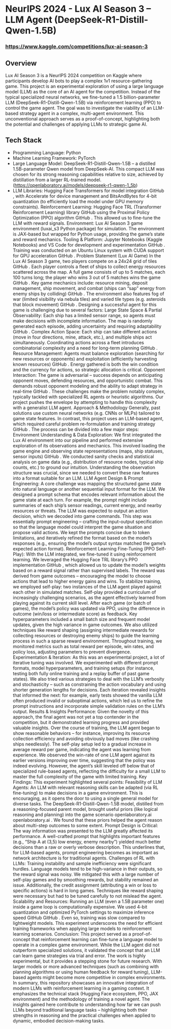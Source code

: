 # NeurIPS 2024 - Lux AI Season 3 – LLM Agent (DeepSeek-R1-Distill-Qwen-1.5B)
### https://www.kaggle.com/competitions/lux-ai-season-3

## Overview
Lux AI Season 3 is a NeurIPS 2024 competition on Kaggle where participants develop AI bots to play a complex 1v1 resource-gathering game. This project is an experimental exploration of using a large language model (LLM) as the core of an AI agent for the competition. Instead of the typical specialized neural networks, we fine-tuned a 1.5 billion-parameter LLM (DeepSeek-R1-Distill-Qwen-1.5B) via reinforcement learning (PPO) to control the game agent. The goal was to investigate the viability of an LLM-based strategy agent in a complex, multi-agent environment. This unconventional approach serves as a proof-of-concept, highlighting both the potential and challenges of applying LLMs to strategic game AI.

## Tech Stack
* Programming Language: Python
* Machine Learning Framework: PyTorch
* Large Language Model: DeepSeek-R1-Distill-Qwen-1.5B – a distilled 1.5B-parameter Qwen model from DeepSeek-AI. This compact LLM was chosen for its strong reasoning capabilities relative to size, achieved by distillation from a larger RL-trained model. (https://openlaboratory.ai/models/deepseek-r1-qwen-1_5b)
* LLM Libraries: Hugging Face Transformers for model integration
GitHub
, with Accelerate for device management and BitsAndBytes for 4-bit quantization (to efficiently load the model under GPU memory constraints).
Reinforcement Learning: Hugging Face TRL (Transformer Reinforcement Learning) library
GitHub
 using the Proximal Policy Optimization (PPO) algorithm
GitHub
. This allowed us to fine-tune the LLM with reward signals.
Environment: Lux AI Season 3 game environment (luxai_s3 Python package) for simulation. The environment is JAX-based but wrapped for Python usage, providing the game’s state and reward mechanics.
Tooling & Platform: Jupyter Notebooks (Kaggle Notebooks) and VS Code for development and experimentation
GitHub
. Training was conducted on an Ubuntu Linux system with CUDA support for GPU acceleration
GitHub
.
Problem Statement (Lux AI Game)
In the Lux AI Season 3 game, two players compete on a 24x24 grid of tiles
GitHub
. Each player controls a fleet of ships to collect energy resources scattered across the map. A full game consists of up to 5 matches, each 100 turns long; the player who wins 3 out of 5 matches wins the game
GitHub
. Key game mechanics include: resource mining, deposit management, ship movement, and combat (ships can “sap” energy from enemy ships by colliding)
GitHub
. The environment also features fog of war (limited visibility via nebula tiles) and varied tile types (e.g. asteroids that block movement)
GitHub
. Designing a successful agent for this game is challenging due to several factors:
Large State Space & Partial Observability: Each ship has a limited sensor range, so agents must make decisions with incomplete information. The map is randomly generated each episode, adding uncertainty and requiring adaptability
GitHub
.
Complex Action Space: Each ship can take different actions (move in four directions, mine, attack, etc.), and multiple ships act simultaneously. Coordinating actions across a fleet introduces combinatorial complexity and a need for long-term planning
GitHub
.
Resource Management: Agents must balance exploration (searching for new resources or opponents) and exploitation (efficiently harvesting known resources)
GitHub
. Energy gathered is both the win condition and the currency for actions, so strategic allocation is critical.
Opponent Interaction: The game is adversarial – success depends on anticipating opponent moves, defending resources, and opportunistic combat. This demands robust opponent modeling and the ability to adapt strategy in real-time
GitHub
.
These challenges make the problem notably complex, typically tackled with specialized RL agents or heuristic algorithms. Our project pushes the envelope by attempting to handle this complexity with a generalist LLM agent.
Approach & Methodology
Generally, past solutions use custom neural networks (e.g. CNNs or MLPs) tailored to game state features. In contrast, this project uses an LLM-based agent, which required careful problem re-formulation and training strategy
GitHub
. The process can be divided into a few major steps:
Environment Understanding & Data Exploration: We first integrated the Lux AI environment into our pipeline and performed extensive exploration of its observations and mechanics. This involved loading the game engine and observing state representations (maps, ship statuses, sensor inputs)
GitHub
. We conducted sanity checks and statistical analysis on game data (e.g., distribution of resource nodes, typical ship counts, etc.) to ground our intuition. Understanding the observation structure was crucial, since we needed to convert these raw features into a format suitable for an LLM.
LLM Agent Design & Prompt Engineering: A core challenge was mapping the structured game state into natural language or another sequential input format for the LLM. We designed a prompt schema that encodes relevant information about the game state at each turn. For example, the prompt might include summaries of each ship’s sensor readings, current energy, and nearby resources or threats. The LLM was expected to output an action decision, which we decoded into game commands. This step was essentially prompt engineering – crafting the input-output specification so that the language model could interpret the game situation and propose valid actions. We kept the prompts concise due to token limitations, and iteratively refined the format based on the model’s responses (e.g., ensuring the model’s output syntax matched the game’s expected action format).
Reinforcement Learning Fine-Tuning (PPO Self-Play): With the LLM integrated, we fine-tuned it using reinforcement learning. We leveraged the Hugging Face TRL library’s PPO implementation
GitHub
, which allowed us to update the model’s weights based on a reward signal rather than supervised labels. The reward was derived from game outcomes – encouraging the model to choose actions that lead to higher energy gains and wins. To stabilize training, we employed self-play: two instances of the LLM agent played against each other in simulated matches. Self-play provided a curriculum of increasingly challenging scenarios, as the agent effectively learned from playing against its current skill level. After each game (or batch of games), the model’s policy was updated via PPO, using the difference in outcome (win/loss or intermediate score) as feedback. Key hyperparameters included a small batch size and frequent model updates, given the high variance in game outcomes. We also utilized techniques like reward shaping (assigning intermediate rewards for collecting resources or destroying enemy ships) to guide the learning process in such a sparse reward environment. Throughout training, we monitored metrics such as total reward per episode, win rates, and policy loss, adjusting parameters to prevent divergence.
Experimentation & Iteration: As this was an experimental project, a lot of iterative tuning was involved. We experimented with different prompt formats, model hyperparameters, and training setups (for instance, testing both fully online training and a replay buffer of past game states). We also tried various strategies to deal with the LLM’s verbosity and stochasticity – such as constraining the action vocabulary and using shorter generation lengths for decisions. Each iteration revealed insights that informed the next: for example, early tests showed the vanilla LLM often produced invalid or suboptimal actions, which led us to refine the prompt instructions and incorporate simple validation rules on the LLM’s output.
Results & Insights
Performance: Given the novelty of this approach, the final agent was not yet a top contender in the competition, but it demonstrated learning progress and provided valuable insights. Over the course of training, the LLM agent began to show reasonable behaviors – for instance, improving its resource collection efficiency and avoiding obviously bad moves (like crashing ships needlessly). The self-play setup led to a gradual increase in average reward per game, indicating the agent was learning from experience. We observed the win-rate of one LLM agent against its earlier versions improving over time, suggesting that the policy was indeed evolving. However, the agent’s skill leveled off below that of specialized rule-based agents, reflecting the difficulty for a small LLM to master the full complexity of the game with limited training. Key Findings: This experiment highlighted several points:
Feasibility of LLM Agents: An LLM with relevant reasoning skills can be adapted (via RL fine-tuning) to make decisions in a game environment. This is encouraging, as it opens the door to using a single general model for diverse tasks. The DeepSeek-R1-Distill-Qwen-1.5B model, distilled from a reasoning-focused parent model, brought useful priors (like logical reasoning and planning) into the game scenario
openlaboratory.ai
openlaboratory.ai
. We found that these priors helped the agent reason about multi-step outcomes to some extent.
Prompt Design is Critical: The way information was presented to the LLM greatly affected its performance. A well-crafted prompt that highlights important features (e.g., “Ship A at (3,5) low energy, enemy nearby”) yielded much better decisions than a raw or overly verbose description. This underlines that, for LLM-based agents, prompt engineering becomes as important as network architecture is for traditional agents.
Challenges of RL with LLMs: Training instability and sample inefficiency were significant hurdles. Language models tend to be high-variance in their outputs, so the reward signal was noisy. We mitigated this with a large number of self-play games and by smoothing rewards, but stability remained an issue. Additionally, the credit assignment (attributing a win or loss to specific actions) is hard in long games. Techniques like reward shaping were necessary but had to be tuned carefully to not mislead the agent.
Scalability and Resources: Running an LLM (even a 1.5B parameter one) inside a game loop is computationally expensive. We used 4-bit quantization and optimized PyTorch settings to maximize inference speed
GitHub
GitHub
. Even so, training was slow compared to lightweight models. This experiment underscores the need for efficient training frameworks when applying large models to reinforcement learning scenarios.
Conclusion: This project served as a proof-of-concept that reinforcement learning can fine-tune a language model to operate in a complex game environment. While the LLM agent did not outperform specialized solutions, it validated the concept that an LLM can learn game strategies via trial and error. The work is highly experimental, but it provides a stepping stone for future research. With larger models or more advanced techniques (such as combining with planning algorithms or using human feedback for reward tuning), LLM-based agents might become more competitive in complex environments. In summary, this repository showcases an innovative integration of modern LLMs with reinforcement learning in a gaming context. It emphasizes the technical stack (Hugging Face ecosystem, PPO, JAX environment) and the methodology of training a novel agent. The insights gained here contribute to understanding how far we can push LLMs beyond traditional language tasks – highlighting both their strengths in reasoning and the practical challenges when applied to dynamic, embodied decision-making tasks.
